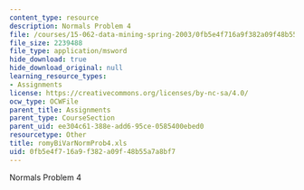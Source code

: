 ```yaml
---
content_type: resource
description: Normals Problem 4
file: /courses/15-062-data-mining-spring-2003/0fb5e4f716a9f382a09f48b55a7a8bf7_romyBiVarNormProb4.xls
file_size: 2239488
file_type: application/msword
hide_download: true
hide_download_original: null
learning_resource_types:
- Assignments
license: https://creativecommons.org/licenses/by-nc-sa/4.0/
ocw_type: OCWFile
parent_title: Assignments
parent_type: CourseSection
parent_uid: ee304c61-388e-add6-95ce-0585400ebed0
resourcetype: Other
title: romyBiVarNormProb4.xls
uid: 0fb5e4f7-16a9-f382-a09f-48b55a7a8bf7
---
```

Normals Problem 4